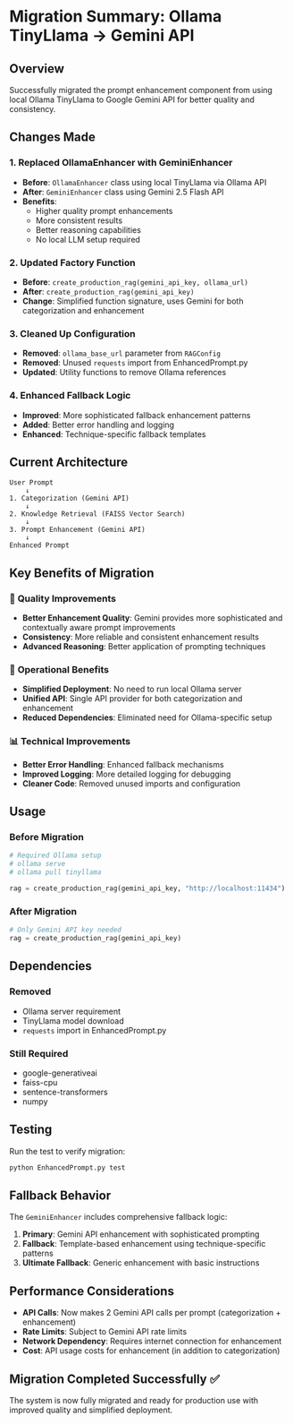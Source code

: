 # Migration Summary: Ollama TinyLlama → Gemini API

## Overview

Successfully migrated the prompt enhancement component from using local Ollama TinyLlama to Google Gemini API for better quality and consistency.

## Changes Made

### 1. **Replaced OllamaEnhancer with GeminiEnhancer**

- **Before**: `OllamaEnhancer` class using local TinyLlama via Ollama API
- **After**: `GeminiEnhancer` class using Gemini 2.5 Flash API
- **Benefits**:
  - Higher quality prompt enhancements
  - More consistent results
  - Better reasoning capabilities
  - No local LLM setup required

### 2. **Updated Factory Function**

- **Before**: `create_production_rag(gemini_api_key, ollama_url)`
- **After**: `create_production_rag(gemini_api_key)`
- **Change**: Simplified function signature, uses Gemini for both categorization and enhancement

### 3. **Cleaned Up Configuration**

- **Removed**: `ollama_base_url` parameter from `RAGConfig`
- **Removed**: Unused `requests` import from EnhancedPrompt.py
- **Updated**: Utility functions to remove Ollama references

### 4. **Enhanced Fallback Logic**

- **Improved**: More sophisticated fallback enhancement patterns
- **Added**: Better error handling and logging
- **Enhanced**: Technique-specific fallback templates

## Current Architecture

```
User Prompt
    ↓
1. Categorization (Gemini API)
    ↓
2. Knowledge Retrieval (FAISS Vector Search)
    ↓
3. Prompt Enhancement (Gemini API)
    ↓
Enhanced Prompt
```

## Key Benefits of Migration

### 🚀 **Quality Improvements**

- **Better Enhancement Quality**: Gemini provides more sophisticated and contextually aware prompt improvements
- **Consistency**: More reliable and consistent enhancement results
- **Advanced Reasoning**: Better application of prompting techniques

### 🔧 **Operational Benefits**

- **Simplified Deployment**: No need to run local Ollama server
- **Unified API**: Single API provider for both categorization and enhancement
- **Reduced Dependencies**: Eliminated need for Ollama-specific setup

### 📊 **Technical Improvements**

- **Better Error Handling**: Enhanced fallback mechanisms
- **Improved Logging**: More detailed logging for debugging
- **Cleaner Code**: Removed unused imports and configuration

## Usage

### Before Migration

```python
# Required Ollama setup
# ollama serve
# ollama pull tinyllama

rag = create_production_rag(gemini_api_key, "http://localhost:11434")
```

### After Migration

```python
# Only Gemini API key needed
rag = create_production_rag(gemini_api_key)
```

## Dependencies

### Removed

- Ollama server requirement
- TinyLlama model download
- `requests` import in EnhancedPrompt.py

### Still Required

- google-generativeai
- faiss-cpu
- sentence-transformers
- numpy

## Testing

Run the test to verify migration:

```bash
python EnhancedPrompt.py test
```

## Fallback Behavior

The `GeminiEnhancer` includes comprehensive fallback logic:

1. **Primary**: Gemini API enhancement with sophisticated prompting
2. **Fallback**: Template-based enhancement using technique-specific patterns
3. **Ultimate Fallback**: Generic enhancement with basic instructions

## Performance Considerations

- **API Calls**: Now makes 2 Gemini API calls per prompt (categorization + enhancement)
- **Rate Limits**: Subject to Gemini API rate limits
- **Network Dependency**: Requires internet connection for enhancement
- **Cost**: API usage costs for enhancement (in addition to categorization)

## Migration Completed Successfully ✅

The system is now fully migrated and ready for production use with improved quality and simplified deployment.
